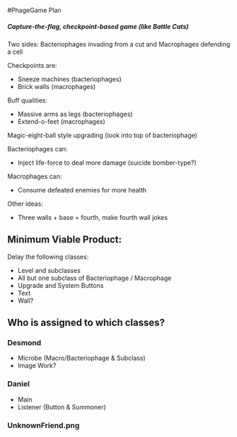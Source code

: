 #PhageGame Plan

##### Capture-the-flag, checkpoint-based game (like Battle Cats)

Two sides: Bacteriophages invading from a cut and Macrophages defending a cell

Checkpoints are:
-	Sneeze machines (bacteriophages)
-	Brick walls (macrophages)

Buff qualities:
-	Massive arms as legs (bacteriophages)
-	Extend-o-feet (macrophages)

Magic-eight-ball style upgrading (look into top of bacteriophage)

Bacteriophages can:
-	Inject life-force to deal more damage (suicide bomber-type?)

Macrophages can:
-	Consume defeated enemies for more health

Other ideas:
- Three walls + base = fourth, make fourth wall jokes

## Minimum Viable Product:
Delay the following classes:
- Level and subclasses
- All but one subclass of Bacteriophage / Macrophage
- Upgrade and System Buttons
- Text
- Wall?

## Who is assigned to which classes?

### Desmond

- Microbe (Macro/Bacteriophage & Subclass)
- Image Work?

### Daniel

- Main
- Listener (Button & Summoner)

### UnknownFriend.png